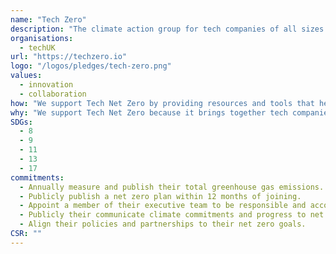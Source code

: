 ```yaml
---
name: "Tech Zero"
description: "The climate action group for tech companies of all sizes committed to fighting the climate crisis. We believe that by joining forces, we can make faster progress to net zero."
organisations: 
  - techUK
url: "https://techzero.io"
logo: "/logos/pledges/tech-zero.png"
values: 
  - innovation
  - collaboration
how: "We support Tech Net Zero by providing resources and tools that help tech companies measure their carbon footprint, implement sustainable practices, and share best practices for reducing environmental impact. Additionally, we facilitate collaboration among members to promote innovative solutions and advocate for policies that support climate action."
why: "We support Tech Net Zero because it brings together tech companies to collaboratively address the climate crisis. By uniting resources, knowledge, and innovations, we can accelerate our efforts towards achieving net zero emissions. This initiative not only promotes sustainability in the tech industry but also sets a precedent for other sectors to follow, demonstrating the power of collective action in tackling global challenges."
SDGs:
  - 8
  - 9
  - 11
  - 13
  - 17
commitments:
  - Annually measure and publish their total greenhouse gas emissions.
  - Publicly publish a net zero plan within 12 months of joining.
  - Appoint a member of their executive team to be responsible and accountable for their net zero target.
  - Publicly their communicate climate commitments and progress to net zero.
  - Align their policies and partnerships to their net zero goals.
CSR: ""
---
```

